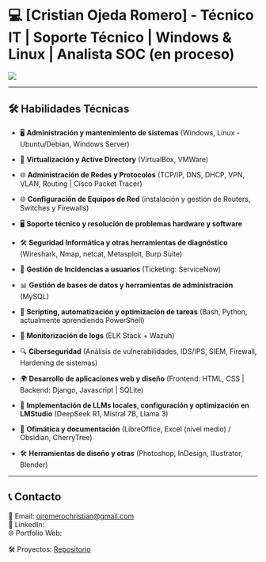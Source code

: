 # 💻 [Cristian Ojeda Romero] - Técnico IT | Soporte Técnico | Windows & Linux | Analista SOC (en proceso)

<a href="https://linkedin.com"><img src="https://img.shields.io/badge/-LinkedIn-0072b1?&style=for-the-badge&logo=linkedin&logoColor=white" /></a>

---

## 🛠️ Habilidades Técnicas
- 🖥️ **Administración y mantenimiento de sistemas** (Windows, Linux - Ubuntu/Debian, Windows Server)
- 🔧 **Virtualización y Active Directory** (VirtualBox, VMWare)
- 🌐 **Administración de Redes y Protocolos** (TCP/IP, DNS, DHCP, VPN, VLAN, Routing | Cisco Packet Tracer)
- 🌐 **Configuración de Equipos de Red** (instalación y gestión de Routers, Switches y Firewalls)
- 🖥️ **Soporte técnico y resolución de problemas hardware y software**
- 🛠 **Seguridad Informática y otras herramientas de diagnóstico** (Wireshark, Nmap, netcat, Metasploit, Burp Suite)
- 📂 **Gestión de Incidencias a usuarios** (Ticketing: ServiceNow)
- 📊 **Gestión de bases de datos y herramientas de administración** (MySQL)
- 🐍 **Scripting, automatización y optimización de tareas** (Bash, Python, actualmente aprendiendo PowerShell)

- 📡 **Monitorización de logs** (ELK Stack + Wazuh)
- 🔍 **Ciberseguridad** (Análisis de vulnerabilidades, IDS/IPS, SIEM, Firewall, Hardening de sistemas)
- 🌍 **Desarrollo de aplicaciones web y diseño** (Frontend: HTML, CSS | Backend: Django, Javascript | SQLite)
- 🤖 **Implementación de LLMs locales, configuración y optimización en LMStudio** (DeepSeek R1, Mistral 7B, Llama 3)

- 📂 **Ofimática y documentación** (LibreOffice, Excel (nivel medio) / Obsidian, CherryTree)
- 🛠️ **Herramientas de diseño y otras** (Photoshop, InDesign, Illustrator, Blender)

---

## 📞 Contacto
📧 Email: [ojromerochristian@gmail.com](ojromerochristian@gmail.com)  
🔗 LinkedIn: [](https://www.linkedin.com/in/cristian-ojeda-romero-522b75363/)   
🌐 Portfolio Web: []()

🛠 Proyectos: [Repositorio](https://github.com/ChristianORomero?tab=repositories)
